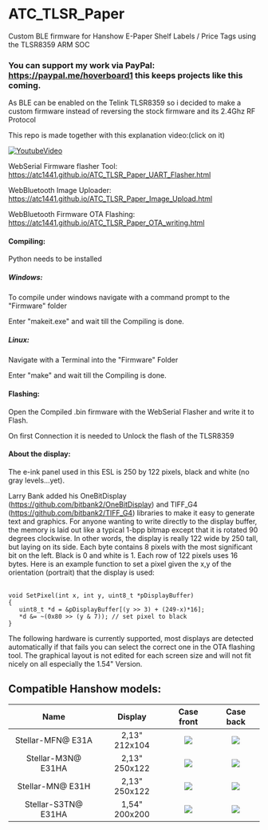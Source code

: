# ATC_TLSR_Paper
Custom BLE firmware for Hanshow E-Paper Shelf Labels / Price Tags using the TLSR8359 ARM SOC

### You can support my work via PayPal: https://paypal.me/hoverboard1 this keeps projects like this coming.

As BLE can be enabled on the Telink TLSR8359 so i decided to make a custom firmware instead of reversing the stock firmware and its 2.4Ghz RF Protocol

This repo is made together with this explanation video:(click on it)

[![YoutubeVideo](https://img.youtube.com/vi/ANHz7EgWx7k/0.jpg)](https://www.youtube.com/watch?v=ANHz7EgWx7k)


WebSerial Firmware flasher Tool: 
https://atc1441.github.io/ATC_TLSR_Paper_UART_Flasher.html

WebBluetooth Image Uploader:
https://atc1441.github.io/ATC_TLSR_Paper_Image_Upload.html

WebBluetooth Firmware OTA Flashing:
https://atc1441.github.io/ATC_TLSR_Paper_OTA_writing.html

#### Compiling:
Python needs to be installed
##### Windows:
To compile under windows navigate with a command prompt to the "Firmware" folder

Enter "makeit.exe" and wait till the Compiling is done.


##### Linux:
Navigate with a Terminal into the "Firmware" Folder

Enter "make" and wait till the Compiling is done.

#### Flashing:
Open the Compiled .bin firmware with the WebSerial Flasher and write it to Flash.

On first Connection it is needed to Unlock the flash of the TLSR8359

#### About the display:
The e-ink panel used in this ESL is 250 by 122 pixels, black and white (no gray levels...yet).

Larry Bank added his OneBitDisplay (https://github.com/bitbank2/OneBitDisplay) and TIFF_G4 (https://github.com/bitbank2/TIFF_G4) libraries to make it easy to generate text and graphics. For anyone wanting to write directly to the display buffer, the memory is laid out like a typical 1-bpp bitmap except that it is rotated 90 degrees clockwise. In other words, the display is really 122 wide by 250 tall, but laying on its side. Each byte contains 8 pixels with the most significant bit on the left. Black is 0 and white is 1. Each row of 122 pixels uses 16 bytes. Here is an example function to set a pixel given the x,y of the orientation (portrait) that the display is used:<br>
<br>
```
void SetPixel(int x, int y, uint8_t *pDisplayBuffer)
{
   uint8_t *d = &pDisplayBuffer[(y >> 3) + (249-x)*16];
   *d &= ~(0x80 >> (y & 7)); // set pixel to black
}
```


The following hardware is currently supported,
most displays are detected automatically if that fails you can select the correct one in the OTA flashing tool.
The graphical layout is not edited for each screen size and will not fit nicely on all especially the 1.54" Version.

## Compatible Hanshow models:
Name                       |Display                       |  Case front               |  Case back
:-------------------------:|:-------------------------:|:-------------------------:|:-------------------------:
Stellar-MFN@ E31A | 2,13" 212x104 |  ![](/Compatible_models/Stellar-MFN%40_Front.jpg)|  ![](/Compatible_models/Stellar-MFN%40_Back.jpg)
Stellar-M3N@ E31HA | 2,13" 250x122 | ![](/Compatible_models/Stellar-M3N%40_Front.jpg)|  ![](/Compatible_models/Stellar-M3N%40_Back.jpg)
Stellar-MN@ E31H | 2,13" 250x122 | ![](/Compatible_models/Stellar-MN%40_Front.jpg)|  ![](/Compatible_models/Stellar-MN%40_Back.jpg)
Stellar-S3TN@ E31HA | 1,54" 200x200 | ![](/Compatible_models/Stellar-S3TN%40_Front.jpg)|  ![](/Compatible_models/Stellar-S3TN%40_Back.jpg)
